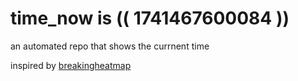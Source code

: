 # time_now is (( 1741467600084 ))

an automated repo that shows the currnent time

inspired by [breakingheatmap](https://github.com/breakingheatmap/breakingheatmap)